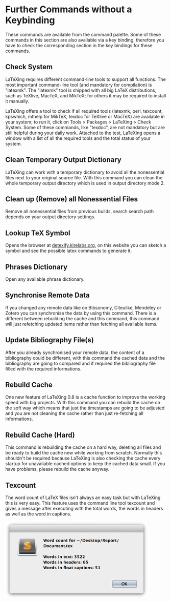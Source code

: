 # Further Commands without a Keybinding

These commands are available from the command palette. Some of these commands
in this section are also available via a key binding, therefore you have to
check the corresponding section in the key bindings for these commands.

## Check System

LaTeXing requires different command-line tools to support all functions. The
most important command-line tool (and mandatory for compilation) is "latexmk".
The "latexmk" tool is shipped with all big LaTeX distributions, such as
TeXlive, MacTeX, and MikTeX; for others it may be required to install it
manually.

LaTeXing offers a tool to check if all required tools (latexmk, perl,
texcount, kpswhich, mthelp for MikTeX, texdoc for TeXlive or MacTeX) are
available in your system; to run it, click on Tools > Packages > LaTeXing >
Check System. Some of these commands, like "texdoc", are not mandatory but are
still helpful during your daily work. Attached to the test, LaTeXing opens a
window with a list of all the required tools and the total status of your
system.

## Clean Temporary Output Dictionary

LaTeXing can work with a temporary dictionary to avoid all the nonessential
files next to your original source file. With this command you can clean the
whole temporary output directory which is used in output directory mode 2.

## Clean up (Remove) all Nonessential Files

Remove all nonessential files from previous builds, search search path depends
on your output directory settings.

## Lookup TeX Symbol

Opens the browser at [detexify.kirelabs.org][detexify], on this website you
can sketch a symbol and see the possible latex commands to generate it.

## Phrases Dictionary

Open any available phrase dictionary.

## Synchronise Remote Data

If you changed any remote data like on Bibsonomy, Citeulike, Mendeley or
Zotero you can synchronise the data by using this command. There is a
different between rebuilding the cache and this command, this command will
just refetching updated items rather than fetching all available items.

## Update Bibliography File(s)

After you already synchronised your remote data, the content of a bibliography
could be different, with this command the cached data and the bibliography are
going to compared and if required the bibliography file filled with the
required informations.

## Rebuild Cache

One new feature of LaTeXing 0.8 is a cache function to improve the working
speed with big projects. With this command you can rebuild the cache on the
soft way which means that just the timestamps are going to be adjusted and you
are not cleaning the cache rather than just re-fetching all informations.

## Rebuild Cache (Hard)

This command is rebuilding the cache on a hard way, deleting all files and be
ready to build the cache new while working from scratch. Normally this
shouldn't be required because LaTeXing is also checking the cache every
startup for unavailable cached options to keep the cached data small. If you
have problems, please rebuild the cache anyway.

## Texcount

The word count of LaTeX files isn’t always an easy task but with LaTeXing this
is very easy. This feature uses the command line tool texcount and gives a
message after executing with the total words, the words in headers as well as
the word in captions.

![](images/texcount.jpg)

[bibsonomy]: http://www.bibsonomy.org
[citeulike]: http://www.citeulike.org
[detexify]: http://detexify.kirelabs.org/classify.html
[mendeley]: http://www.mendeley.com
[zotero]: http://www.zotero.org